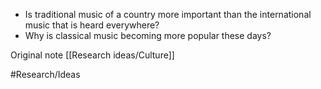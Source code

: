 
* Is traditional music of a country more important than the international music that is heard everywhere?
* Why is classical music becoming more popular these days?

Original note [[Research ideas/Culture]]



#Research/Ideas 